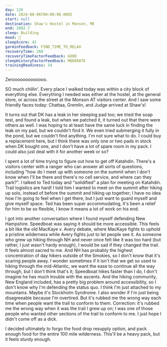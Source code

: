 ```yaml
---
day: 126
date: 2024-08-06T00:00:00.000Z
start: null
destination: Shaw's Hostel in Monson, ME
end: 2082.7
sleep: Building
mood: 🙂
sleepScore: 42
garminFeedback: FIND_TIME_TO_RELAX
recoveryTime: 260
recoveryTimeFactorFeedback: GOOD
sleepHistoryFactorFeedback: MODERATE
trainingReadiness: 34
---
```

Zerooooooooooooo.

SO much chillin'. Every place I walked today was within a city block of everything else. Everything I needed was either at the hostel, at the general store, or across the street at the Monson AT visitors center. And I saw some friendly faces today: Chattaa, Gremlin, and Judge arrived at Shaw's!

It turns out that DK has a leak in her sleeping pad too; we tried the soap test, and found a leak, but when we patched it, it turned out that there were others as well. I was hoping to at least have the same luck in finding the leak on my pad, but we couldn't find it. We even tried submerging it fully in the pond, but we couldn't find anything. I'm not sure what to do. I could buy a replacement here, but I think there was only one or two pads in stock when DK bought one, and I don't have a lot of spare room in my pack. I could also just deal with it for another week or so?

I spent a lot of time trying to figure out how to get off Katahdin. There's a visitors center with a ranger who can answer all sorts of questions, including "how do I meet up with someone on the summit when I don't know when I'll be there and there's no cell service, and where can they park?". I talked to Ted today and "solidified" a plan for meeting on Katahdin. Trail logistics are hard! I told him I wanted to meet on the summit after hiking up solo, instead of before the summit and hiking up together; I have no idea how I'm going to feel when I get there, but I just want to guard myself and give myself space. Ted has been super accommodating, it's been a relief for him to be so flexible, I know it means a lot of work on his end.

I got into another conversation where I found myself defending New Hampshire. Speedboat was saying it should be more accessible. This feels a bit like the old MacKaye v. Avery debate, where MacKaye fights to uphold a pristine wilderness while Avery fights just to let people see it. As someone who grew up hiking through NH and never once felt like it was too hard (but rather, I just wasn't hardy enough), I would be sad if they changed the trail. It feels almost sacred to me. And NH has probably the highest concentration of day hikers outside of the Smokies, so I don't know that it's scaring people away. I wonder sometimes if it isn't that we get so used to hiking through the mid-Atlantic, we want the ease to continue all the way through, but I don't think that's it; Speedboat hikes faster than I do, I don't imagine he has much trouble with the ascents. And the hiking community, New England included, has a pretty big problem around accessibility, so I don't know why I'm defending the status quo. I think I'm just attached to my mountains. Maybe it's Stockholm Syndrome. I also wonder if I'm just being disagreeable because I'm overtired. But it's rubbed me the wrong way each time when people want the trail to conform to them. Correction: it's rubbed me the wrong way when it was the trail I grew up on; I was one of those people who wanted other sections of the trail to conform to me. I just hope I didn't come off as a dick.

I decided ultimately to forgo the food drop resupply option, and pack enough food for the entire 100 mile wilderness. This'll be a heavy pack, but it feels sturdy enough.

